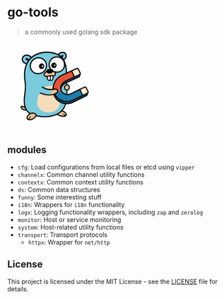 #  go-tools
> a commonly used golang sdk package

<img src="./icon.png" width="200"/>


## modules
  - `cfg`: Load configurations from local files or etcd using `vipper`
  - `channelx`: Common channel utility functions
  - `contextx`: Common context utility functions
  - `ds`: Common data structures
  - `funny`: Some interesting stuff
  - `i18n`: Wrappers for `i18n` functionality
  - `logx`: Logging functionality wrappers, including `zap` and `zerolog`
  - `monitor`: Host or service monitoring
  - `system`: Host-related utility functions
  - `transport`: Transport protocols
    - `httpx`: Wrapper for `net/http`

## License

This project is licensed under the MIT License - see the [LICENSE](./LICENSE) file for details.
